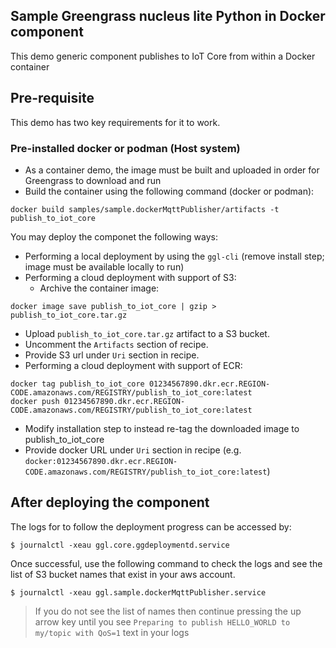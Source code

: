 ## Sample Greengrass nucleus lite Python in Docker component

This demo generic component publishes to IoT Core from within a Docker container

## Pre-requisite

This demo has two key requirements for it to work.

### Pre-installed docker or podman (Host system)

- As a container demo, the image must be built and uploaded in order for
  Greengrass to download and run
- Build the container using the following command (docker or podman):

```shell
docker build samples/sample.dockerMqttPublisher/artifacts -t publish_to_iot_core
```

You may deploy the componet the following ways:

- Performing a local deployment by using the `ggl-cli` (remove install step;
  image must be available locally to run)
- Performing a cloud deployment with support of S3:
  - Archive the container image:

```shell
docker image save publish_to_iot_core | gzip > publish_to_iot_core.tar.gz
```

- Upload `publish_to_iot_core.tar.gz` artifact to a S3 bucket.
- Uncomment the `Artifacts` section of recipe.
- Provide S3 url under `Uri` section in recipe.
- Performing a cloud deployment with support of ECR:

```shell
docker tag publish_to_iot_core 01234567890.dkr.ecr.REGION-CODE.amazonaws.com/REGISTRY/publish_to_iot_core:latest
docker push 01234567890.dkr.ecr.REGION-CODE.amazonaws.com/REGISTRY/publish_to_iot_core:latest
```

- Modify installation step to instead re-tag the downloaded image to
  publish_to_iot_core
- Provide docker URL under `Uri` section in recipe (e.g.
  `docker:01234567890.dkr.ecr.REGION-CODE.amazonaws.com/REGISTRY/publish_to_iot_core:latest`)

## After deploying the component

The logs for to follow the deployment progress can be accessed by:

```shell
$ journalctl -xeau ggl.core.ggdeploymentd.service
```

Once successful, use the following command to check the logs and see the list of
S3 bucket names that exist in your aws account.

```shell
$ journalctl -xeau ggl.sample.dockerMqttPublisher.service
```

> If you do not see the list of names then continue pressing the up arrow key
> until you see `Preparing to publish HELLO_WORLD to my/topic with QoS=1` text
> in your logs

